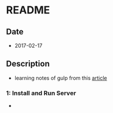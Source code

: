 # README

## Date

  - 2017-02-17

## Description

  - learning notes of gulp from this [article](http://www.oxxostudio.tw/articles/201503/gulp-install-webserver.html)


### 1: Install and Run Server

  -
